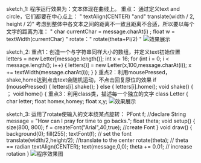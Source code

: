 sketch_1:
程序运行效果为：文本体现在曲线上。
重点： 
通过定义text and circle，它们都要在中心点上：
" textAlign(CENTER) "and" translate(width / 2, height / 2)" 
考虑到整体中各文本之间的距离不一致且距离不合适，所以要以每个文字的距离为准：
" char currentChar = message.charAt(i) ; float w = textWidth(currentChar) " rotate：" rotate(theta+PI/2) "
![效果展示](https://user-images.githubusercontent.com/90589652/138054383-25bfb62a-15f2-4555-adf7-9c564c93e208.jpg)

sketch_2:
重点1：创造一个与字符串同样大小的数组，并定义text初始位置 letters = new Letter[message.length()]; int x = 16; for (int i = 0; i < message.length(); i++) { letters[i] = new Letter(x,100,message.charAt(i)); x += textWidth(message.charAt(i)); } }
重点2：利用mousePressed，shake,home达到点击text会随机运动，不点击回复原位的效果 if (mousePressed) { letters[i].shake(); } else { letters[i].home();
void shake() { ； void home() {
重点3：利用class类，描述每一个独立的文字 class Letter { char letter; float homex,homey; float x,y;
![效果展示](https://user-images.githubusercontent.com/90589652/138054151-bc9fc88a-febf-49ee-9823-939033335e83.jpg)

sketch_3:
运用了rotate使输入的文本绕某点旋转：
PFont f;      //declare
String message = "How can I pray for time to go backs.";
float theta;
void setup() {
  size(800, 800);
  f = createFont("Arial",40,true);      //create Font
}
void draw() {
  background(0);
  fill(255);
  textFont(f);                  // set the font
  translate(width/2,height/2);  //translate to the center
  rotate(theta);                // theta == radian 
  textAlign(CENTER);
  text(message,0,0);
  theta += 0.01;                // increase rotation
}
![程序效果图](https://github.com/517YZY/Processing-Homework/blob/main/%E7%AC%AC%204%20%E5%91%A8/%E5%B1%8F%E5%B9%95%E6%88%AA%E5%9B%BE%202021-10-16%20194721.jpg)

